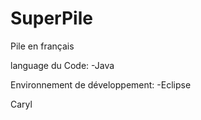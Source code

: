 # SuperPile
Pile en français

language du Code:
-Java

Environnement de développement:
-Eclipse


Caryl

